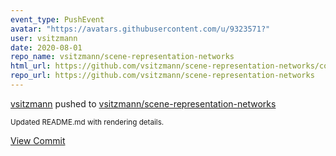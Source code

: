 ```yaml
---
event_type: PushEvent
avatar: "https://avatars.githubusercontent.com/u/9323571?"
user: vsitzmann
date: 2020-08-01
repo_name: vsitzmann/scene-representation-networks
html_url: https://github.com/vsitzmann/scene-representation-networks/commit/8165b500816bb1699f5a34782455f2c4b6d4f35a
repo_url: https://github.com/vsitzmann/scene-representation-networks
---
```


<a href='https://github.com/vsitzmann' target='_blank'>vsitzmann</a> pushed to <a href='https://github.com/vsitzmann/scene-representation-networks' target='_blank'>vsitzmann/scene-representation-networks</a>

<small>Updated README.md with rendering details.</small>

<a href='https://github.com/vsitzmann/scene-representation-networks/commit/8165b500816bb1699f5a34782455f2c4b6d4f35a' target='_blank'>View Commit</a>